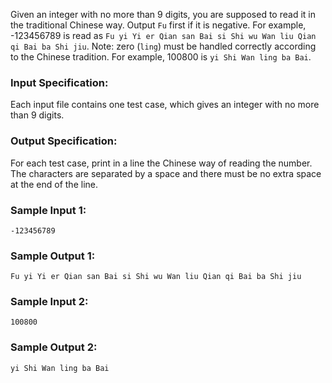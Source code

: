 <!-- Title
Read Number in Chinese (25)
-->
Given an integer with no more than 9 digits, you are supposed to read it in
the traditional Chinese way. Output `Fu` first if it is negative. For example,
-123456789 is read as `Fu yi Yi er Qian san Bai si Shi wu Wan liu Qian qi Bai
ba Shi jiu`. Note: zero (`ling`) must be handled correctly according to the
Chinese tradition. For example, 100800 is `yi Shi Wan ling ba Bai`.

### Input Specification:

Each input file contains one test case, which gives an integer with no more
than 9 digits.

### Output Specification:

For each test case, print in a line the Chinese way of reading the number. The
characters are separated by a space and there must be no extra space at the
end of the line.

### Sample Input 1:

    
    
    -123456789

### Sample Output 1:

    
    
    Fu yi Yi er Qian san Bai si Shi wu Wan liu Qian qi Bai ba Shi jiu

### Sample Input 2:

    
    
    100800

### Sample Output 2:

    
    
    yi Shi Wan ling ba Bai

